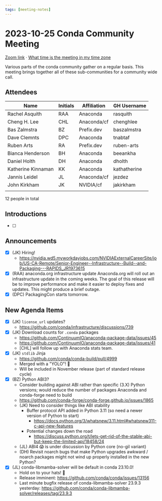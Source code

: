 ```yaml
---
tags: [meeting-notes]
---
```

# 2023-10-25 Conda Community Meeting 

[Zoom link](https://zoom.us/j/9138593505) · [What time is the meeting in my time zone](https://dateful.com/convert/utc?t=5pm)

Various parts of the conda community gather on a regular basis. This meeting brings together all of these sub-communities for a community wide call.

## Attendees

| Name                   | Initials | Affiliation  | GH Username      |
| ---------------------- | -------- | ------------ | ---------------- |
| Rachel Asquith         | RAA      |Anaconda      | rasquith         |
| Cheng H. Lee           | CHL      | Anaconda/cf  | chenghlee        |
| Bas Zalmstra           | BZ       | Prefix.dev   | baszalmstra      |
| Dave Clemnts           | DPC      | Anaconda     | tnabtaf          |
| Ruben Arts             | RA       | Prefix.dev   | ruben-arts       |
| Bianca Henderson       | BH       | Anaconda     | beeankha         |
| Daniel Holth           | DH       | Anaconda     | dholth           |
| Katherine Kinnaman     | KK       | Anaconda     | kathatherine     |
| Jannis Leidel          | JL       | Anaconda/cf  | jezdez           |
| John Kirkham           | JK       | NVIDIA/cf    | jakirkham       |
|                        |          |              |                  |

12 people in total

## Introductions

- [ ]

## Announcements

- [x] (JK) Hiring!
    - https://nvidia.wd5.myworkdayjobs.com/NVIDIAExternalCareerSite/job/US-CA-Remote/Senior-Engineer--Infrastructure--Build--and-Packaging---RAPIDS_JR1973615 
- [x] (RAA) anaconda.org infrastructure update
Anaconda.org will roll out an infrastructure update in the coming weeks. The goal of this release will be to improve performance and make it easier to deploy fixes and updates. This might produce a brief outage.
- [x] (DPC) PackagingCon starts tomorrow.

## New Agenda Items

- [x] (JK) `license_url` updates?
    - https://github.com/conda/infrastructure/discussions/739
- [x] (JK) Download counts for `.conda` packages
    - https://github.com/ContinuumIO/anaconda-package-data/issues/45
    - https://github.com/ContinuumIO/anaconda-package-data/issues/41
    - [CHL] will follow up with Anaconda stats team.
- [x] (JK) `stdlib` Jinja
    - https://github.com/conda/conda-build/pull/4999
    - Merged with a "YOLO"! :tada:
    - Will be included in November release (part of standard release cycle)
- [x] (BZ) Python ABI3?
    - Consider building against ABI rather than specific (3.X) Python versions; would reduce the number of packages Anaconda and conda-forge need to build
    - https://github.com/conda-forge/conda-forge.github.io/issues/1865
    - (JK) Need to consider things like ABI stability
        - Buffer protocol API added in Python 3.11 (so need a newer version of Python to start)
            - https://docs.python.org/3/whatsnew/3.11.html#whatsnew311-c-api-new-features
        - Potential changes down the road
            - https://discuss.python.org/t/lets-get-rid-of-the-stable-abi-but-keep-the-limited-api/18458/24
    - (JL) ABI4 😱 is under discussion by Python core (no-gil variant)
    - (DH) Revisit noarch bugs that make Python upgrades awkward / noarch packages might not wind up properly installed in the new Python?
- [x] (JL) conda-libmamba-solver will be default in conda 23.10.0!
    - Hold on to your hats! 🎩
    - Release imminent: https://github.com/conda/conda/issues/13156
    - Last minute bugfix release of conda-libmamba-solver 23.9.3 yesterday: https://github.com/conda/conda-libmamba-solver/releases/tag/23.9.3
